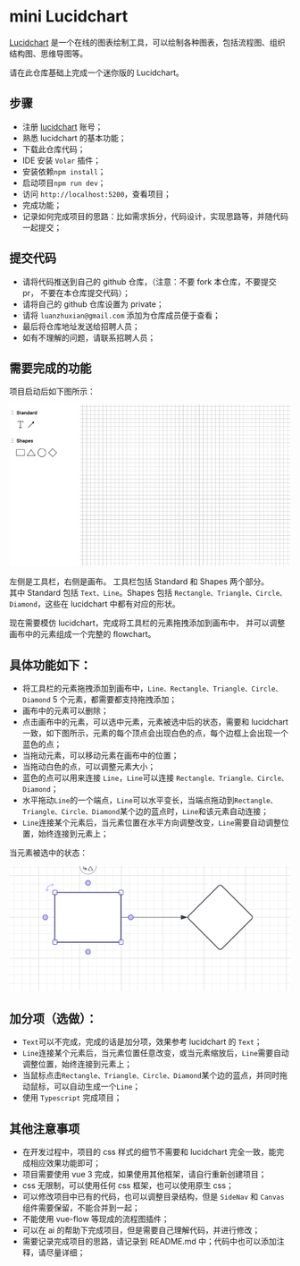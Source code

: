 # mini Lucidchart

[Lucidchart](https://www.lucidchart.com) 是一个在线的图表绘制工具，可以绘制各种图表，包括流程图、组织结构图、思维导图等。

请在此仓库基础上完成一个迷你版的 Lucidchart。

## 步骤

- 注册 [lucidchart](https://www.lucidchart.com) 账号；
- 熟悉 lucidchart 的基本功能；
- 下载此仓库代码；
- IDE 安装 `Volar` 插件；
- 安装依赖`npm install`；
- 启动项目`npm run dev`；
- 访问 `http://localhost:5200`，查看项目；
- 完成功能；
- 记录如何完成项目的思路：比如需求拆分，代码设计，实现思路等，并随代码一起提交；

## 提交代码

- 请将代码推送到自己的 github 仓库，（注意：不要 fork 本仓库，不要提交 pr， 不要在本仓库提交代码）；
- 请将自己的 github 仓库设置为 private；
- 请将 `luanzhuxian@gmail.com` 添加为仓库成员便于查看；
- 最后将仓库地址发送给招聘人员；
- 如有不理解的问题，请联系招聘人员；

## 需要完成的功能

项目启动后如下图所示：

![image](./images/1.png)

左侧是工具栏，右侧是画布。
工具栏包括 Standard 和 Shapes 两个部分。  
其中 Standard 包括 `Text、Line`。Shapes 包括 `Rectangle、Triangle、Circle、Diamond`，这些在 lucidchart 中都有对应的形状。

现在需要模仿 lucidchart，完成将工具栏的元素拖拽添加到画布中， 并可以调整画布中的元素组成一个完整的 flowchart。

## 具体功能如下：

- 将工具栏的元素拖拽添加到画布中，`Line、Rectangle、Triangle、Circle、Diamond` 5 个元素，都需要都支持拖拽添加；
- 画布中的元素可以删除；
- 点击画布中的元素，可以选中元素，元素被选中后的状态，需要和 lucidchart 一致，如下图所示，元素的每个顶点会出现白色的点，每个边框上会出现一个蓝色的点；
- 当拖动元素，可以移动元素在画布中的位置；
- 当拖动白色的点，可以调整元素大小；
- 蓝色的点可以用来连接 `Line`，`Line`可以连接 `Rectangle、Triangle、Circle、Diamond`；
- 水平拖动`Line`的一个端点，`Line`可以水平变长，当端点拖动到`Rectangle、Triangle、Circle、Diamond`某个边的蓝点时，`Line`和该元素自动连接；
- `Line`连接某个元素后，当元素位置在水平方向调整改变，`Line`需要自动调整位置，始终连接到元素上；

当元素被选中的状态：

![image](./images/2.png)

## 加分项（选做）：

- `Text`可以不完成，完成的话是加分项，效果参考 lucidchart 的 `Text`；
- `Line`连接某个元素后，当元素位置任意改变，或当元素缩放后，`Line`需要自动调整位置，始终连接到元素上；
- 当鼠标点击`Rectangle、Triangle、Circle、Diamond`某个边的蓝点，并同时拖动鼠标，可以自动生成一个`Line`；
- 使用 `Typescript` 完成项目；

## 其他注意事项

- 在开发过程中，项目的 css 样式的细节不需要和 lucidchart 完全一致，能完成相应效果功能即可；
- 项目需要使用 vue 3 完成，如果使用其他框架，请自行重新创建项目；
- css 无限制，可以使用任何 css 框架，也可以使用原生 css；
- 可以修改项目中已有的代码，也可以调整目录结构，但是 `SideNav` 和 `Canvas` 组件需要保留，不能合并到一起；
- 不能使用 vue-flow 等现成的流程图插件；
- 可以在 ai 的帮助下完成项目，但是需要自己理解代码，并进行修改；
- 需要记录完成项目的思路，请记录到 README.md 中；代码中也可以添加注释，请尽量详细；
